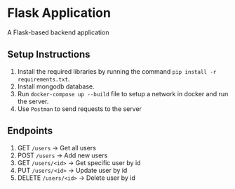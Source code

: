 # Flask Application
A Flask-based backend application


## Setup Instructions
1. Install the required libraries by running the command `pip install -r requirements.txt`.
2. Install mongodb database.
2. Run `docker-compose up --build` file to setup a network in docker and run the server.
4. Use `Postman` to send requests to the server


## Endpoints
1. GET `/users` -> Get all users
2. POST `/users` -> Add new users
3. GET `/users/<id>` -> Get specific user by id
4. PUT `/users/<id>` -> Update user by id
5. DELETE `/users/<id>` -> Delete user by id